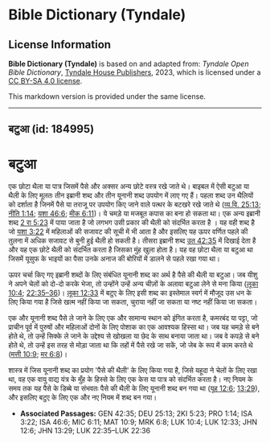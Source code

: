 # Bible Dictionary (Tyndale)

## License Information

**Bible Dictionary (Tyndale)** is based on and adapted from: _Tyndale Open Bible Dictionary_, [Tyndale House Publishers](https://tyndaleopenresources.com/), 2023, which is licensed under a [CC BY-SA 4.0 license](https://creativecommons.org/licenses/by-sa/4.0/legalcode.en).

This markdown version is provided under the same license.



--------------------------------

## बटुआ (id: 184995)

बटुआ
====

एक छोटा थैला या पात्र जिसमें पैसे और अक्सर अन्य छोटे वस्त्र रखे जाते थे। बाइबल में ऐसी बटुआ या थैली के लिए मूलतः तीन इब्रानी शब्द और तीन यूनानी शब्द उपयोग में लाए गए हैं। पहला शब्द उन थैलियों को दर्शाता है जिनमें पैसे या तराजू पर उपयोग किए जाने वाले पत्थर के बटखरे रखे जाते थे ([व्य.वि. 25:13](https://ref.ly/Deut25:13); [नीति 1:14](https://ref.ly/Prov1:14); [यशा 46:6](https://ref.ly/Isa46:6); [मीक 6:11](https://ref.ly/Mic6:11))। ये चमड़े या मजबूत कपास का बना हो सकता था। एक अन्य इब्रानी शब्द [2 रा 5:23](https://ref.ly/2Kgs5:23) में पाया जाता है जो लगभग उसी प्रकार की थैली को संदर्भित करता है । यह वही शब्द है जो [यशा 3:22](https://ref.ly/Isa3:22) में महिलाओं की सजावट की सूची में भी आता है और इसलिए यह ऊपर वर्णित पहले की तुलना में अधिक सजावट से बुनी हुई थैली हो सकती है। तीसरा इब्रानी शब्द [उत 42:35](https://ref.ly/Gen42:35) में दिखाई देता है और यह एक छोटे थैली को संदर्भित करता है जिसका मुंह खुला होता है। यह वह छोटा थैला या बटुआ था जिसमें यूसुफ के भाइयों का पैसा उनके अनाज की बोरियों में डालने से पहले रखा गया था।

ऊपर चर्चा किए गए इब्रानी शब्दों के लिए संबंधित यूनानी शब्द का अर्थ है पैसे की थैली या बटुआ। जब यीशु ने अपने चेलों को दो\-दो करके भेजा, तो उन्होंने उन्हें अन्य चीज़ों के अलावा बटुआ लेने से मना किया ([लूका 10:4](https://ref.ly/Luke10:4); [22:35–36](https://ref.ly/Luke22:35-Luke22:36))। [लूका 12:33](https://ref.ly/Luke12:33) में बटुए के लिए इसी शब्द का इस्तेमाल स्वर्ग में मौजूद उस धन के लिए किया गया है जिसे खत्म नहीं किया जा सकता, चुराया नहीं जा सकता या नष्ट नहीं किया जा सकता।

एक और यूनानी शब्द पैसे ले जाने के लिए एक और सामान्य स्थान को इंगित करता है, कमरबंद या पट्टा, जो प्राचीन पूर्व में पुरुषों और महिलाओं दोनों के लिए पोशाक का एक आवश्यक हिस्सा था। जब यह चमड़े से बने होते थे, तो उन्हें सिक्के ले जाने के उद्देश्य से खोखला या छेद के साथ बनाया जाता था। जब वे कपड़े से बने होते थे, तो उन्हें इस तरह से मोड़ा जाता था कि तहों में पैसे रखे जा सकें, जो जेब के रूप में काम करते थे ([मत्ती 10:9](https://ref.ly/Matt10:9); [मर 6:8](https://ref.ly/Mark6:8))।

शास्त्र में जिस यूनानी शब्द का प्रयोग 'पैसे की थैली' के लिए किया गया है, जिसे यहूदा ने चेलों के लिए रखा था, वह एक वायु वाद्य यंत्र के मुँह के हिस्से के लिए एक केस या पात्र को संदर्भित करता है। नए नियम के समय तक यह पैसे के डिब्बे या संभवतः पैसे की थैली के लिए यूनानी शब्द बन गया था ([यूह 12:6](https://ref.ly/John12:6); [13:29](https://ref.ly/John13:29)), और इसलिए बटुए के लिए एक और नए नियम में शब्द बन गया।

* **Associated Passages:** GEN 42:35; DEU 25:13; 2KI 5:23; PRO 1:14; ISA 3:22; ISA 46:6; MIC 6:11; MAT 10:9; MRK 6:8; LUK 10:4; LUK 12:33; JHN 12:6; JHN 13:29; LUK 22:35–LUK 22:36

